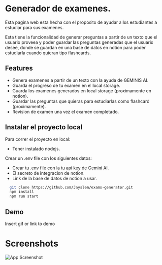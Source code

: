 
# Generador de examenes.
Esta pagina web esta hecha con el proposito de ayudar a los estudiantes a estudiar para sus examenes.

Esta tiene la funcionalidad de generar preguntas a partir de un texto que el usuario proveea y poder guardar las preguntas generadas que el usuario desee, donde se guardan en una base de datos en notion para poder estudiarla cuando quieran tipo flashcards.

## Features

- Genera examenes a partir de un texto con la ayuda de GEMINIS AI.
- Guarda el progreso de tu examen en el local storage.
- Guarda los examenes generados en local storage (proximamente en notion).
- Guardar las preguntas que quieras para estudiarlas como flashcard (proximamente).
- Revision de examen una vez el examen completado.

## Instalar el proyecto local

Para correr el proyecto en local:

- Tener instalado nodejs.

Crear un .env file con los siguientes datos:

- Crear tu .env file con la tu api key de Gemini AI.
- El secreto de integracion de notion.
- Link de la base de datos de notion a usar.

```bash
  git clone https://github.com/Jayslen/exams-generator.git
  npm install
  npm run start
```


## Demo

Insert gif or link to demo


# Screenshots

![App Screenshot](https://via.placeholder.com/468x300?text=App+0+Here)

